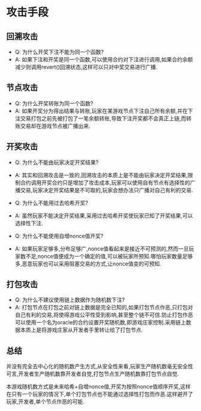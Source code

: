 # 攻击手段

## 回溯攻击
* Q: 为什么开奖下注不能为同一个函数?
* A: 如果下注和开奖是同一个函数,可以使用合约对下注进行调用,如果合约余额减少则调用revert()回溯状态,这样可以只对中奖交易进行广播.

## 节点攻击
* Q: 为什么开奖转账为同一个函数?
* A: 如果开奖分为得出结果与转账,玩家在某游戏节点下注自己所有余额,并在下注交易打包之前先被打包了一笔余额转账,导致下注开奖都不会真正上链,而转账交易却在游戏节点被广播出来.

## 开奖攻击
* Q: 为什么不能由玩家决定开奖结果?
* A: 其实和回溯攻击是一致的,回溯攻击的本质上是不能由玩家决定开奖结果,限制合约调用开奖合约只是增加了攻击成本,玩家可以使用自有节点有选择性的广播交易,玩家决定开奖结果是不可取的,玩家会想办法只广播对自己有利的交易.

* Q: 为什么不能用过去哈希开奖?
* A: 虽然玩家不能决定开奖结果,采用过去哈希开奖使玩家已知了开奖结果,可以选择性下注.

* Q: 为什么不能使用自增nonce值开奖?
* A: 如果玩家足够多,分布足够广,nonce值看起来是接近不可预测的,然而一旦玩家数不足,nonce值便成为一个确定的值,可以被玩家所预知.哪怕玩家数量足够多,恶意玩家也可以采用阻塞交易的方式,让nonce值变的可预知.

## 打包攻击
* Q: 为什么不建议使用链上数据作为随机数下注?
* A: 打包节点在打包之前对链上数据是完全已知的,如果打包节点作恶,只打包对自己有利的交易,将使得游戏公平性受到影响,甚至整个链不可信.防止打包作恶可以使用一个名为oracle的合约设置开奖随机数,即游戏庄家控制.采用链上数据本质上是将游戏庄家从开发者手里转让给了打包节点.

## 总结
并没有完全去中心化的随机数产生方式,从安全性来看,玩家生产随机数毫无安全性可言,开发者生产随机数靠开发者自觉,打包节点生产随机数靠打包节点自觉.

本游戏随机数方式是未来哈希+自增nonce值,开奖为按照nonce值顺序开奖,这样在只有一个玩家的情况下,单个打包节点也不能通过选择性打包而作恶.这样避开了玩家,开发者,单个节点作恶的可能.